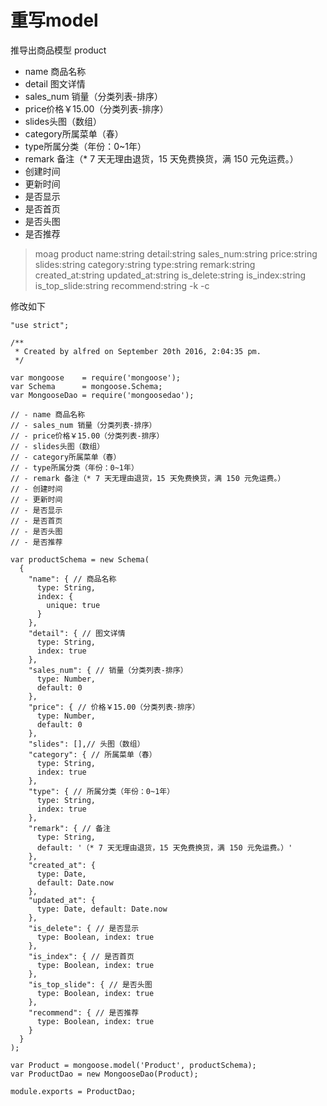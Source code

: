 # 重写model

推导出商品模型
product

- name 商品名称 
- detail 图文详情
- sales_num 销量（分类列表-排序）
- price价格￥15.00（分类列表-排序）
- slides头图（数组）
- category所属菜单（春）
- type所属分类（年份：0~1年）
- remark 备注（* 7 天无理由退货，15 天免费换货，满 150 元免运费。）
- 创建时间
- 更新时间
- 是否显示
- 是否首页
- 是否头图
- 是否推荐

> moag product name:string detail:string sales_num:string price:string slides:string category:string type:string remark:string created_at:string updated_at:string is_delete:string is_index:string is_top_slide:string recommend:string -k -c

修改如下

```
"use strict";

/**
 * Created by alfred on September 20th 2016, 2:04:35 pm.
 */

var mongoose    = require('mongoose');
var Schema      = mongoose.Schema;
var MongooseDao = require('mongoosedao');

// - name 商品名称
// - sales_num 销量（分类列表-排序）
// - price价格￥15.00（分类列表-排序）
// - slides头图（数组）
// - category所属菜单（春）
// - type所属分类（年份：0~1年）
// - remark 备注（* 7 天无理由退货，15 天免费换货，满 150 元免运费。）
// - 创建时间
// - 更新时间
// - 是否显示
// - 是否首页
// - 是否头图
// - 是否推荐

var productSchema = new Schema(
  {
    "name": { // 商品名称
      type: String, 
      index: {
        unique: true
      }
    },
    "detail": { // 图文详情
      type: String, 
      index: true
    },
    "sales_num": { // 销量（分类列表-排序）
      type: Number, 
      default: 0 
    },
    "price": { // 价格￥15.00（分类列表-排序）
      type: Number, 
      default: 0 
    },
    "slides": [],// 头图（数组）
    "category": { // 所属菜单（春）
      type: String, 
      index: true
    },
    "type": { // 所属分类（年份：0~1年）
      type: String, 
      index: true
    },
    "remark": { // 备注
      type: String, 
      default: '（* 7 天无理由退货，15 天免费换货，满 150 元免运费。）' 
    },
    "created_at": { 
      type: Date, 
      default: Date.now 
    },
    "updated_at": { 
      type: Date, default: Date.now 
    },
    "is_delete": { // 是否显示
      type: Boolean, index: true 
    },
    "is_index": { // 是否首页
      type: Boolean, index: true 
    },
    "is_top_slide": { // 是否头图
      type: Boolean, index: true 
    },
    "recommend": { // 是否推荐
      type: Boolean, index: true 
    }
  }
);

var Product = mongoose.model('Product', productSchema);
var ProductDao = new MongooseDao(Product);
 
module.exports = ProductDao;
```